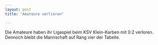 ```yaml
---
layout: post
title: "Amateure verlieren"

---
```


Die Amateure haben ihr Ligaspiel beim KSV Klein-Karben mit 0:2 verloren. Dennoch bleibt die Mannschaft auf Rang vier der Tabelle.


